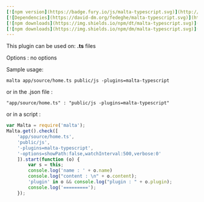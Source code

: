 ```yaml
---
[![npm version](https://badge.fury.io/js/malta-typescript.svg)](http://badge.fury.io/js/malta-typescript)
[![Dependencies](https://david-dm.org/fedeghe/malta-typescript.svg)](https://david-dm.org/fedeghe/malta-typescript)
[![npm downloads](https://img.shields.io/npm/dt/malta-typescript.svg)](https://npmjs.org/package/malta-typescript)
[![npm downloads](https://img.shields.io/npm/dm/malta-typescript.svg)](https://npmjs.org/package/malta-typescript)  
---  
```


This plugin can be used on: **.ts** files

Options : no options  

Sample usage:  
```
malta app/source/home.ts public/js -plugins=malta-typescript
```
or in the .json file :
```
"app/source/home.ts" : "public/js -plugins=malta-typescript"
```
or in a script : 
``` js
var Malta = require('malta');
Malta.get().check([
    'app/source/home.ts',
    'public/js',
    '-plugins=malta-typescript',
    '-options=showPath:false,watchInterval:500,verbose:0'
    ]).start(function (o) {
        var s = this;
        console.log('name : ' + o.name)
        console.log("content : \n" + o.content);
        'plugin' in o && console.log("plugin : " + o.plugin);
        console.log('=========');
    });
```